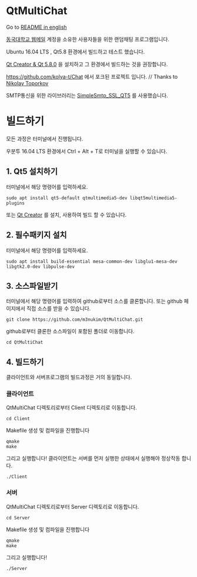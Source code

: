 # QtMultiChat

Go to [README in english](https://github.com/m3nukim/QtMultiChat/blob/master/En_README.md)

[동국대학교 웹메일](https://mail.dongguk.edu) 계정을 소유한 사용자들을 위한 랜덤채팅 프로그램입니다.

Ubuntu 16.04 LTS , Qt5.8 환경에서 빌드하고 테스트 했습니다.

[Qt Creator & Qt 5.8.0](http://download.qt.io/official_releases/qt/5.8/5.8.0/qt-opensource-linux-x64-5.8.0.run)
을 설치하고 그 환경에서 빌드하는 것을 권장합니다.


https://github.com/kolya-t/Chat 에서 포크된 프로젝트 입니다. 
// Thanks to [Nikolay Toporkov](https://github.com/kolya-t)

SMTP통신을 위한 라이브러리는 [SimpleSmtp_SSL_QT5](https://github.com/xcoder123/SimpleSmtp_SSL_QT5) 를 사용했습니다.

# 빌드하기

모든 과정은 터미널에서 진행됩니다.

우분투 16.04 LTS 환경에서 Ctrl + Alt + T로 터미널을 실행할 수 있습니다.



## 1. Qt5 설치하기

터미널에서 해당 명령어를 입력하세요.

<pre><code>sudo apt install qt5-default qtmultimedia5-dev libqt5multimedia5-plugins</code></pre>

또는 [Qt Creator](http://download.qt.io/official_releases/qt/5.8/5.8.0/qt-opensource-linux-x64-5.8.0.run)
를 설치, 사용하여 빌드 할 수 있습니다. 

## 2. 필수패키지 설치

터미널에서 해당 명령어를 입력하세요.

<pre><code>sudo apt install build-essential mesa-common-dev libglu1-mesa-dev libgtk2.0-dev libpulse-dev </code></pre>

## 3. 소스파일받기

터미널에서 해당 명령어를 입력하여 github로부터 소스를 클론합니다. 또는 github 페이지에서 직접 소스를 받을 수 있습니다.

<pre><code>git clone https://github.com/m3nukim/QtMultiChat.git</pre></code>

github로부터 클론한 소스파일이 포함된 폴더로 이동합니다.

<pre><code>cd QtMultiChat</pre></code>

## 4. 빌드하기

클라이언트와 서버프로그램의 빌드과정은 거의 동일합니다.

### 클라이언트

QtMultiChat 디렉토리로부터 Client 디렉토리로 이동합니다.

<pre><code>cd Client</pre></code>

Makefile 생성 및 컴파일을 진행합니다

<pre><code>qmake
make</pre></code>

그리고 실행합니다! 클라이언트는 서버를 먼저 실행한 상태에서 실행해야 정상작동 합니다.

<pre><code>./Client</pre></code>

### 서버

QtMultiChat 디렉토리로부터 Server 디렉토리로 이동합니다.

<pre><code>cd Server</pre></code>

Makefile 생성 및 컴파일을 진행합니다

<pre><code>qmake
make</pre></code>

그리고 실행합니다!

<pre><code>./Server</pre></code>

